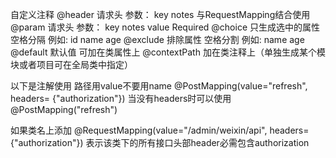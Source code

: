 自定义注释
@header 请求头
	参数： key notes 与RequestMapping结合使用
@param 请求头
	参数： key notes value Required
@choice 只生成选中的属性 空格分隔
	例如: id name age
@exclude 排除属性 空格分割
	例如: name age
@default 默认值 可加在类属性上
@contextPath 加在类注释上（单独生成某个模块或者项目可在全局类中指定）




以下是注解使用
路径用value不要用name
@PostMapping(value="refresh", headers= {"authorization"})
当没有headers时可以使用
@PostMapping("refresh")

如果类名上添加
@RequestMapping(value="/admin/weixin/api", headers= {"authorization"})
表示该类下的所有接口头部header必需包含authorization